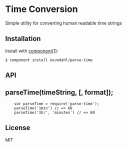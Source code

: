 
# Time Conversion

  Simple utility for converting human readable time strings

## Installation

  Install with [component(1)](http://component.io):

    $ component install esundahl/parse-time

## API

## parseTime(timeString, [, format]);

		var parseTime = require('parse-time');
		parseTime('1min') // => 60
		parseTime('1hr', 'minutes') // => 60

## License

  MIT
